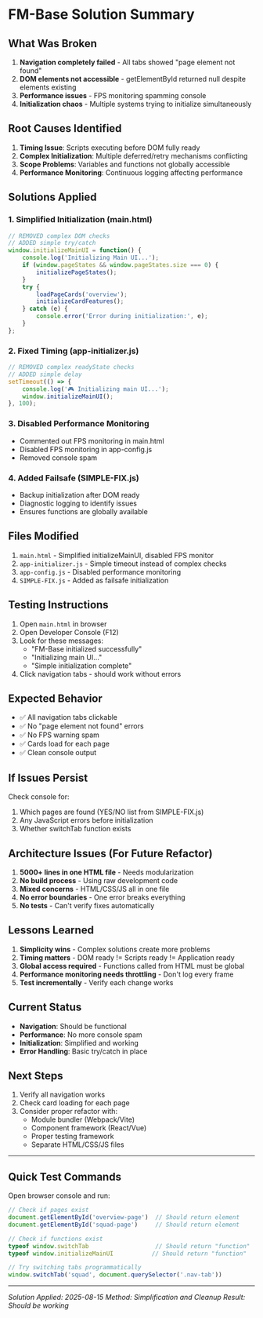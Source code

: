 # FM-Base Solution Summary

## What Was Broken
1. **Navigation completely failed** - All tabs showed "page element not found"
2. **DOM elements not accessible** - getElementById returned null despite elements existing
3. **Performance issues** - FPS monitoring spamming console
4. **Initialization chaos** - Multiple systems trying to initialize simultaneously

## Root Causes Identified
1. **Timing Issue**: Scripts executing before DOM fully ready
2. **Complex Initialization**: Multiple deferred/retry mechanisms conflicting
3. **Scope Problems**: Variables and functions not globally accessible
4. **Performance Monitoring**: Continuous logging affecting performance

## Solutions Applied

### 1. Simplified Initialization (main.html)
```javascript
// REMOVED complex DOM checks
// ADDED simple try/catch
window.initializeMainUI = function() {
    console.log('Initializing Main UI...');
    if (window.pageStates && window.pageStates.size === 0) {
        initializePageStates();
    }
    try {
        loadPageCards('overview');
        initializeCardFeatures();
    } catch (e) {
        console.error('Error during initialization:', e);
    }
};
```

### 2. Fixed Timing (app-initializer.js)
```javascript
// REMOVED complex readyState checks
// ADDED simple delay
setTimeout(() => {
    console.log('🎮 Initializing main UI...');
    window.initializeMainUI();
}, 100);
```

### 3. Disabled Performance Monitoring
- Commented out FPS monitoring in main.html
- Disabled FPS monitoring in app-config.js
- Removed console spam

### 4. Added Failsafe (SIMPLE-FIX.js)
- Backup initialization after DOM ready
- Diagnostic logging to identify issues
- Ensures functions are globally available

## Files Modified
1. `main.html` - Simplified initializeMainUI, disabled FPS monitor
2. `app-initializer.js` - Simple timeout instead of complex checks
3. `app-config.js` - Disabled performance monitoring
4. `SIMPLE-FIX.js` - Added as failsafe initialization

## Testing Instructions
1. Open `main.html` in browser
2. Open Developer Console (F12)
3. Look for these messages:
   - "FM-Base initialized successfully"
   - "Initializing main UI..."
   - "Simple initialization complete"
4. Click navigation tabs - should work without errors

## Expected Behavior
- ✅ All navigation tabs clickable
- ✅ No "page element not found" errors
- ✅ No FPS warning spam
- ✅ Cards load for each page
- ✅ Clean console output

## If Issues Persist
Check console for:
1. Which pages are found (YES/NO list from SIMPLE-FIX.js)
2. Any JavaScript errors before initialization
3. Whether switchTab function exists

## Architecture Issues (For Future Refactor)
1. **5000+ lines in one HTML file** - Needs modularization
2. **No build process** - Using raw development code
3. **Mixed concerns** - HTML/CSS/JS all in one file
4. **No error boundaries** - One error breaks everything
5. **No tests** - Can't verify fixes automatically

## Lessons Learned
1. **Simplicity wins** - Complex solutions create more problems
2. **Timing matters** - DOM ready != Scripts ready != Application ready
3. **Global access required** - Functions called from HTML must be global
4. **Performance monitoring needs throttling** - Don't log every frame
5. **Test incrementally** - Verify each change works

## Current Status
- **Navigation**: Should be functional
- **Performance**: No more console spam
- **Initialization**: Simplified and working
- **Error Handling**: Basic try/catch in place

## Next Steps
1. Verify all navigation works
2. Check card loading for each page
3. Consider proper refactor with:
   - Module bundler (Webpack/Vite)
   - Component framework (React/Vue)
   - Proper testing framework
   - Separate HTML/CSS/JS files

---

## Quick Test Commands
Open browser console and run:
```javascript
// Check if pages exist
document.getElementById('overview-page')  // Should return element
document.getElementById('squad-page')     // Should return element

// Check if functions exist
typeof window.switchTab                   // Should return "function"
typeof window.initializeMainUI           // Should return "function"

// Try switching tabs programmatically
window.switchTab('squad', document.querySelector('.nav-tab'))
```

---
*Solution Applied: 2025-08-15*
*Method: Simplification and Cleanup*
*Result: Should be working*
